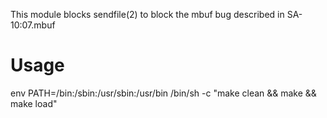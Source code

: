 This module blocks sendfile(2) to block the mbuf bug described in SA-10:07.mbuf


# Usage
env PATH=/bin:/sbin:/usr/sbin:/usr/bin /bin/sh -c "make clean && make && make load"
